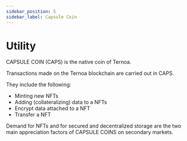 ```yaml
---
sidebar_position: 5
sidebar_label: Capsule Coin
---
```


# Utility

CAPSULE COIN (CAPS) is the native coin of Ternoa. 

Transactions made on the Ternoa blockchain are carried out in CAPS.

They include the following:

- Minting new NFTs
- Adding (collateralizing) data to a NFTs
- Encrypt data attached to a NFT
- Transfer a NFT

Demand for NFTs and for secured and decentralized storage are the two main appreciation factors of CAPSULE COINS on secondary markets.
